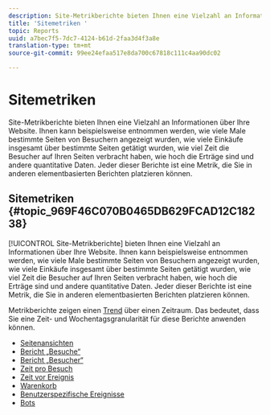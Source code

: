 ```yaml
---
description: Site-Metrikberichte bieten Ihnen eine Vielzahl an Informationen über Ihre Website. Ihnen kann beispielsweise entnommen werden, wie viele Male bestimmte Seiten von Besuchern angezeigt wurden, wie viele Einkäufe insgesamt über bestimmte Seiten getätigt wurden, wie viel Zeit die Besucher auf Ihren Seiten verbracht haben, wie hoch die Erträge sind und andere quantitative Daten. Jeder dieser Berichte ist eine Metrik, die Sie in anderen elementbasierten Berichten platzieren können.
title: 'Sitemetriken '
topic: Reports
uuid: a7bec7f5-7dc7-4124-b61d-2faa3d4f3a8e
translation-type: tm+mt
source-git-commit: 99ee24efaa517e8da700c67818c111c4aa90dc02

---
```



# Sitemetriken

Site-Metrikberichte bieten Ihnen eine Vielzahl an Informationen über Ihre Website. Ihnen kann beispielsweise entnommen werden, wie viele Male bestimmte Seiten von Besuchern angezeigt wurden, wie viele Einkäufe insgesamt über bestimmte Seiten getätigt wurden, wie viel Zeit die Besucher auf Ihren Seiten verbracht haben, wie hoch die Erträge sind und andere quantitative Daten. Jeder dieser Berichte ist eine Metrik, die Sie in anderen elementbasierten Berichten platzieren können.

## Sitemetriken {#topic_969F46C070B0465DB629FCAD12C18238}

[!UICONTROL Site-Metrikberichte] bieten Ihnen eine Vielzahl an Informationen über Ihre Website. Ihnen kann beispielsweise entnommen werden, wie viele Male bestimmte Seiten von Besuchern angezeigt wurden, wie viele Einkäufe insgesamt über bestimmte Seiten getätigt wurden, wie viel Zeit die Besucher auf Ihren Seiten verbracht haben, wie hoch die Erträge sind und andere quantitative Daten. Jeder dieser Berichte ist eine Metrik, die Sie in anderen elementbasierten Berichten platzieren können.

Metrikberichte zeigen einen  [Trend](/help/components/c-variables/dimensionslist/reports-types.md) über einen Zeitraum. Das bedeutet, dass Sie eine Zeit- und Wochentagsgranularität für diese Berichte anwenden können.

* [Seitenansichten](/help/components/c-variables/dimensionslist/reports-page-views.md)
* [Bericht „Besuche“](/help/components/c-variables/dimensionslist/reports-visits.md)
* [Bericht „Besucher“](/help/components/c-variables/dimensionslist/reports-visitors.md)
* [Zeit pro Besuch](/help/components/c-variables/dimensionslist/reports-time-spent-per-visit.md)
* [Zeit vor Ereignis](/help/components/c-variables/dimensionslist/reports-time-prior-to-event.md)
* [Warenkorb](/help/components/c-variables/dimensionslist/reports-shopping-cart.md)
* [Benutzerspezifische Ereignisse](/help/components/c-variables/dimensionslist/reports-custom-events.md)
* [Bots](/help/components/c-variables/dimensionslist/reports-bots.md)
